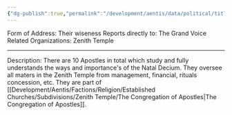 ```yaml
---
{"dg-publish":true,"permalink":"/development/aentis/data/political/titles-and-ranks/religion/established-churches/zenith-temple/apostle/","tags":["T/R"],"created":"2025-02-26T21:49:43.020-08:00","updated":"2025-02-26T22:19:01.589-08:00"}
---
```


Form of Address: Their wiseness
Reports directly to: The Grand Voice
Related Organizations: Zenith Temple

---
Description: There are 10 Apostles in total which study and fully understands the ways and importance's of the Natal Decium. They oversee all maters in the Zenith Temple from management, financial, rituals concession, etc. They are part of [[Development/Aentis/Factions/Religion/Established Churches/Subdivisions/Zenith Temple/The Congregation of Apostles\|The Congregation of Apostles]].
